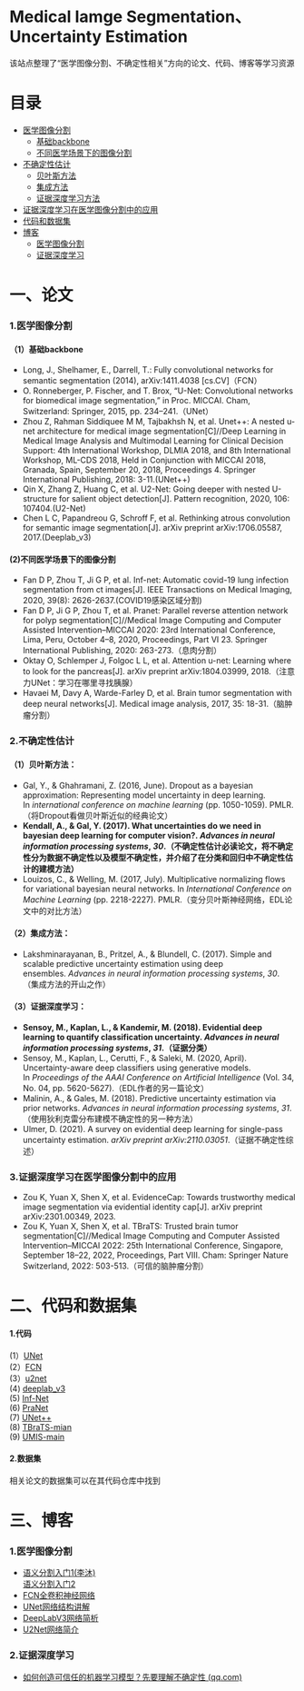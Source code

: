 # Medical Iamge Segmentation、Uncertainty Estimation  
该站点整理了“医学图像分割、不确定性相关”方向的论文、代码、博客等学习资源

# 目录
- [医学图像分割](#1医学图像分割)  
   - [基础backbone](https://github.com/wangruohan1/Medical-Image-Segmentation/tree/master/backbone)   
   - [不同医学场景下的图像分割](https://github.com/wangruohan1/Medical-Image-Segmentation/tree/master/Medical_Image_Segmentation)
- [不确定性估计](https://github.com/wangruohan1/Medical-Image-Segmentation/tree/master/Uncertainty_Estimation)
   - [贝叶斯方法](https://github.com/wangruohan1/Medical-Image-Segmentation/tree/master/Uncertainty_Estimation/Bayesian)
   - [集成方法](https://github.com/wangruohan1/Medical-Image-Segmentation/tree/master/Uncertainty_Estimation/Ensemble)
   - [证据深度学习方法](https://github.com/wangruohan1/Medical-Image-Segmentation/tree/master/Uncertainty_Estimation/Evidential%20Deep%20learning)
- [证据深度学习在医学图像分割中的应用](https://github.com/wangruohan1/Medical-Image-Segmentation/tree/master/Uncertainty_Estimation/EDL%20%E7%94%A8%E4%BA%8E%E5%8C%BB%E5%AD%A6%E5%9B%BE%E5%83%8F%E5%88%86%E5%89%B2)
- [代码和数据集](#二代码和数据集)
- [博客](#三博客)
   - [医学图像分割](#1医学图像分割)
   - [证据深度学习](#2证据深度学习)

# 一、论文
### 1.医学图像分割
#### （1）基础backbone  
- Long, J., Shelhamer, E., Darrell, T.: Fully convolutional networks for semantic
segmentation (2014), arXiv:1411.4038 [cs.CV]（FCN）
-  O. Ronneberger, P. Fischer, and T. Brox, “U-Net: Convolutional networks for biomedical image segmentation,” in Proc. MICCAI. Cham,
Switzerland: Springer, 2015, pp. 234–241.（UNet）
- Zhou Z, Rahman Siddiquee M M, Tajbakhsh N, et al. Unet++: A nested u-net architecture for medical image segmentation[C]//Deep Learning in Medical Image Analysis and Multimodal Learning for Clinical Decision Support: 4th International Workshop, DLMIA 2018, and 8th International Workshop, ML-CDS 2018, Held in Conjunction with MICCAI 2018, Granada, Spain, September 20, 2018, Proceedings 4. Springer International Publishing, 2018: 3-11.(UNet++)
- Qin X, Zhang Z, Huang C, et al. U2-Net: Going deeper with nested U-structure for salient object detection[J]. Pattern recognition, 2020, 106: 107404.(U2-Net)
- Chen L C, Papandreou G, Schroff F, et al. Rethinking atrous convolution for semantic image segmentation[J]. arXiv preprint arXiv:1706.05587, 2017.(Deeplab_v3)
####  (2)不同医学场景下的图像分割
- Fan D P, Zhou T, Ji G P, et al. Inf-net: Automatic covid-19 lung infection segmentation from ct images[J]. IEEE Transactions on Medical Imaging, 2020, 39(8): 2626-2637.(COVID19感染区域分割)
- Fan D P, Ji G P, Zhou T, et al. Pranet: Parallel reverse attention network for polyp segmentation[C]//Medical Image Computing and Computer Assisted Intervention–MICCAI 2020: 23rd International Conference, Lima, Peru, October 4–8, 2020, Proceedings, Part VI 23. Springer International Publishing, 2020: 263-273.（息肉分割）
- Oktay O, Schlemper J, Folgoc L L, et al. Attention u-net: Learning where to look for the pancreas[J]. arXiv preprint arXiv:1804.03999, 2018.（注意力UNet：学习在哪里寻找胰腺）
- Havaei M, Davy A, Warde-Farley D, et al. Brain tumor segmentation with deep neural networks[J]. Medical image analysis, 2017, 35: 18-31.（脑肿瘤分割）
### 2.不确定性估计
#### （1）贝叶斯方法：
- Gal, Y., & Ghahramani, Z. (2016, June). Dropout as a bayesian approximation: Representing model uncertainty in deep learning. In _international conference on machine learning_ (pp. 1050-1059). PMLR.（将Dropout看做贝叶斯近似的经典论文）
- **Kendall, A., & Gal, Y. (2017). What uncertainties do we need in bayesian deep learning for computer vision?. _Advances in neural information processing systems_, _30_.（不确定性估计必读论文，将不确定性分为数据不确定性以及模型不确定性，并介绍了在分类和回归中不确定性估计的建模方法）**
- Louizos, C., & Welling, M. (2017, July). Multiplicative normalizing flows for variational bayesian neural networks. In _International Conference on Machine Learning_ (pp. 2218-2227). PMLR.（变分贝叶斯神经网络，EDL论文中的对比方法）
#### （2）集成方法：
- Lakshminarayanan, B., Pritzel, A., & Blundell, C. (2017). Simple and scalable predictive uncertainty estimation using deep ensembles. _Advances in neural information processing systems_, _30_.（集成方法的开山之作）
#### （3）证据深度学习：
- **Sensoy, M., Kaplan, L., & Kandemir, M. (2018). Evidential deep learning to quantify classification uncertainty. _Advances in neural information processing systems_, _31_.（证据分类）**
- Sensoy, M., Kaplan, L., Cerutti, F., & Saleki, M. (2020, April). Uncertainty-aware deep classifiers using generative models. In _Proceedings of the AAAI Conference on Artificial Intelligence_ (Vol. 34, No. 04, pp. 5620-5627).（EDL作者的另一篇论文）
- Malinin, A., & Gales, M. (2018). Predictive uncertainty estimation via prior networks. _Advances in neural information processing systems_, _31_.（使用狄利克雷分布建模不确定性的另一种方法）
- Ulmer, D. (2021). A survey on evidential deep learning for single-pass uncertainty estimation. _arXiv preprint arXiv:2110.03051_.（证据不确定性综述）
### 3.证据深度学习在医学图像分割中的应用
- Zou K, Yuan X, Shen X, et al. EvidenceCap: Towards trustworthy medical image segmentation via evidential identity cap[J]. arXiv preprint arXiv:2301.00349, 2023.
- Zou K, Yuan X, Shen X, et al. TBraTS: Trusted brain tumor segmentation[C]//Medical Image Computing and Computer Assisted Intervention–MICCAI 2022: 25th International Conference, Singapore, September 18–22, 2022, Proceedings, Part VIII. Cham: Springer Nature Switzerland, 2022: 503-513.（可信的脑肿瘤分割）
# 二、代码和数据集
#### 1.代码
(1）[UNet](https://github.com/wangruohan1/Medical-Image-Segmentation/tree/master/code/unet)  
(2）[FCN](https://github.com/wangruohan1/Medical-Image-Segmentation/tree/master/code/fcn)   
(3）[u2net](https://github.com/wangruohan1/Medical-Image-Segmentation/tree/master/code/u2net)   
(4) [deeplab_v3](https://github.com/wangruohan1/Medical-Image-Segmentation/tree/master/code/deeplab_v3)   
(5) [Inf-Net](https://github.com/wangruohan1/Medical-Image-Segmentation/tree/master/code/Inf-Net-master)  
(6) [PraNet](https://github.com/wangruohan1/Medical-Image-Segmentation/tree/master/code/PraNet-master)  
(7) [UNet++](https://github.com/wangruohan1/Medical-Image-Segmentation/tree/master/code/UNetPLusPlus-master)  
(8) [TBraTS-mian](https://github.com/wangruohan1/Medical-Image-Segmentation/tree/master/code/TBraTS-main)  
(9) [UMIS-main](https://github.com/wangruohan1/Medical-Image-Segmentation/tree/master/code/UMIS-main)

#### 2.数据集
相关论文的数据集可以在其代码仓库中找到
# 三、博客
### 1.医学图像分割
- [语义分割入门1(李沐)](https://www.bilibili.com/video/BV1BK4y1M7Rd/?spm_id_from=333.999.0.0&vd_source=11905de701353d14e415365bbd180544)  
 [语义分割入门2](https://www.bilibili.com/video/BV1ev411P7dR/?spm_id_from=333.999.0.0&vd_source=11905de701353d14e415365bbd180544)  
- [FCN全卷积神经网络](https://www.bilibili.com/video/BV1af4y1L7Zu/?spm_id_from=333.999.0.0&vd_source=11905de701353d14e415365bbd180544)  
- [UNet网络结构讲解](https://www.bilibili.com/video/BV1Vq4y127fB/?spm_id_from=333.999.0.0&vd_source=11905de701353d14e415365bbd180544)  
- [DeepLabV3网络简析](https://blog.csdn.net/qq_37541097/article/details/121797301?spm=1001.2014.3001.5502)  
- [U2Net网络简介](https://blog.csdn.net/qq_37541097/article/details/126255483?spm=1001.2014.3001.5502)

### 2.证据深度学习
- [如何创造可信任的机器学习模型？先要理解不确定性 (qq.com)](https://mp.weixin.qq.com/s?__biz=MzA3MzI4MjgzMw==&mid=2650755237&idx=3&sn=55beb3edcef0bb4ded4b56e1379efbda&chksm=871a94dbb06d1dcddc49272f77899561c0da5760f2dc6cfebd3877272a959e01c69105a8bac2#rd)